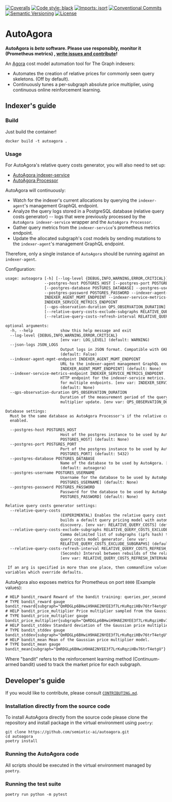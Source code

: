 [![Coveralls](https://img.shields.io/coveralls/github/semiotic-ai/autoagora)](https://coveralls.io/github/semiotic-ai/autoagora)
[![Code style: black](https://img.shields.io/badge/code%20style-black-000000.svg)](https://github.com/psf/black)
[![Imports: isort](https://img.shields.io/badge/%20imports-isort-%231674b1?style=flat&labelColor=ef8336)](https://pycqa.github.io/isort/)
[![Conventional Commits](https://img.shields.io/badge/Conventional%20Commits-1.0.0-%23FE5196?logo=conventionalcommits&logoColor=white)](https://conventionalcommits.org)
[![Semantic Versioning](https://img.shields.io/badge/semver-2.0.0-green)](https://semver.org/spec/v2.0.0.html)
[![License](https://img.shields.io/badge/License-Apache%202.0-blue.svg)](https://opensource.org/licenses/Apache-2.0)

# AutoAgora

**AutoAgora is *beta* software. Please use responsibly, monitor it (Prometheus metrics)
, [write issues and contribute](CONTRIBUTING.md)!**

An [Agora](https://github.com/graphprotocol/agora) cost model automation tool for The Graph indexers:

- Automates the creation of relative prices for commonly seen query skeletons. (Off by default).
- Continuously tunes a per-subgraph absolute price multiplier, using continuous online reinforcement learning.

## Indexer's guide

### Build

Just build the container!

```console
docker build -t autoagora .
```

### Usage

For AutoAgora's relative query costs generator, you will also need to set up:

- [AutoAgora indexer-service](https://github.com/semiotic-ai/autoagora-indexer-service)
- [AutoAgora Processor](https://github.com/semiotic-ai/autoagora-processor)

AutoAgora will continuously:

- Watch for the indexer's current allocations by querying the `indexer-agent`'s management GraphQL endpoint.
- Analyze the query logs stored in a PostgreSQL database (relative query costs generator) -- logs that were previously
  processed by the `AutoAgora indexer-service` wrapper and the `AutoAgora Processor`.
- Gather query metrics from the `indexer-service`'s prometheus metrics endpoint.
- Update the allocated subgraph's cost models by sending mutations to the `indexer-agent`'s management GraphQL endpoint.

Therefore, only a single instance of `AutoAgora` should be running against an `indexer-agent`.

Configuration:

```txt
usage: autoagora [-h] [--log-level {DEBUG,INFO,WARNING,ERROR,CRITICAL}] [--json-logs JSON_LOGS]
                 --postgres-host POSTGRES_HOST [--postgres-port POSTGRES_PORT]
                 [--postgres-database POSTGRES_DATABASE] --postgres-username POSTGRES_USERNAME
                 --postgres-password POSTGRES_PASSWORD --indexer-agent-mgmt-endpoint
                 INDEXER_AGENT_MGMT_ENDPOINT --indexer-service-metrics-endpoint
                 INDEXER_SERVICE_METRICS_ENDPOINT
                 [--qps-observation-duration QPS_OBSERVATION_DURATION] [--relative-query-costs]
                 [--relative-query-costs-exclude-subgraphs RELATIVE_QUERY_COSTS_EXCLUDE_SUBGRAPHS]
                 [--relative-query-costs-refresh-interval RELATIVE_QUERY_COSTS_REFRESH_INTERVAL]

optional arguments:
  -h, --help            show this help message and exit
  --log-level {DEBUG,INFO,WARNING,ERROR,CRITICAL}
                        [env var: LOG_LEVEL] (default: WARNING)
  --json-logs JSON_LOGS
                        Output logs in JSON format. Compatible with GKE. [env var: JSON_LOGS]
                        (default: False)
  --indexer-agent-mgmt-endpoint INDEXER_AGENT_MGMT_ENDPOINT
                        URL to the indexer-agent management GraphQL endpoint. [env var:
                        INDEXER_AGENT_MGMT_ENDPOINT] (default: None)
  --indexer-service-metrics-endpoint INDEXER_SERVICE_METRICS_ENDPOINT
                        HTTP endpoint for the indexer-service metrics. Can be a comma-separated 
                        for multiple endpoints. [env var: INDEXER_SERVICE_METRICS_ENDPOINT]
                        (default: None)
  --qps-observation-duration QPS_OBSERVATION_DURATION
                        Duration of the measurement period of the query-per-second after a price
                        multiplier update. [env var: QPS_OBSERVATION_DURATION] (default: 60)

Database settings:
  Must be the same database as AutoAgora Processor's if the relative costs models generator is
  enabled.

  --postgres-host POSTGRES_HOST
                        Host of the postgres instance to be used by AutoAgora. [env var:
                        POSTGRES_HOST] (default: None)
  --postgres-port POSTGRES_PORT
                        Port of the postgres instance to be used by AutoAgora. [env var:
                        POSTGRES_PORT] (default: 5432)
  --postgres-database POSTGRES_DATABASE
                        Name of the database to be used by AutoAgora. [env var: POSTGRES_DATABASE]
                        (default: autoagora)
  --postgres-username POSTGRES_USERNAME
                        Username for the database to be used by AutoAgora. [env var:
                        POSTGRES_USERNAME] (default: None)
  --postgres-password POSTGRES_PASSWORD
                        Password for the database to be used by AutoAgora. [env var:
                        POSTGRES_PASSWORD] (default: None)

Relative query costs generator settings:
  --relative-query-costs
                        (EXPERIMENTAL) Enables the relative query cost generator. Otherwise only
                        builds a default query pricing model with automated market price
                        discovery. [env var: RELATIVE_QUERY_COSTS] (default: False)
  --relative-query-costs-exclude-subgraphs RELATIVE_QUERY_COSTS_EXCLUDE_SUBGRAPHS
                        Comma delimited list of subgraphs (ipfs hash) to exclude from the relative
                        query costs model generator. [env var:
                        RELATIVE_QUERY_COSTS_EXCLUDE_SUBGRAPHS] (default: None)
  --relative-query-costs-refresh-interval RELATIVE_QUERY_COSTS_REFRESH_INTERVAL
                        (Seconds) Interval between rebuilds of the relative query costs models.
                        [env var: RELATIVE_QUERY_COSTS_REFRESH_INTERVAL] (default: 3600)

 If an arg is specified in more than one place, then commandline values override environment
variables which override defaults.
```

AutoAgora also exposes metrics for Prometheus on port `8000` (Example values):

```txt
# HELP bandit_reward Reward of the bandit training: queries_per_second * price_multiplier.
# TYPE bandit_reward gauge
bandit_reward{subgraph="QmRDGLp6BHwiH9HAE2NYEE3f7LrKuRqziHBv76trT4etgU"} 1.577651313168855e-07
# HELP bandit_price_multiplier Price multiplier sampled from the Gaussian model.
# TYPE bandit_price_multiplier gauge
bandit_price_multiplier{subgraph="QmRDGLp6BHwiH9HAE2NYEE3f7LrKuRqziHBv76trT4etgU"} 2.60150080442184e-07
# HELP bandit_stddev Standard deviation of the Gaussian price multiplier model.
# TYPE bandit_stddev gauge
bandit_stddev{subgraph="QmRDGLp6BHwiH9HAE2NYEE3f7LrKuRqziHBv76trT4etgU"} 1.843469500541687
# HELP bandit_mean Mean of the Gaussian price multiplier model.
# TYPE bandit_mean gauge
bandit_mean{subgraph="QmRDGLp6BHwiH9HAE2NYEE3f7LrKuRqziHBv76trT4etgU"} 3.653126148672616e-05
```

Where "bandit" refers to the reinforcement learning method (Continuum-armed bandit) used to track the market price for
each subgraph.

## Developer's guide

If you would like to contribute, please consult [`CONTRIBUTING.md`](CONTRIBUTING.md).

### Installation directly from the source code

To install AutoAgora directly from the source code please clone the repository and install package in the virtual
environment using `poetry`:

```console
git clone https://github.com/semiotic-ai/autoagora.git
cd autoagora
poetry install
```

### Running the AutoAgora code

All scripts should be executed in the virtual environment managed by `poetry`.

### Running the test suite

```console
poetry run python -m pytest
```
